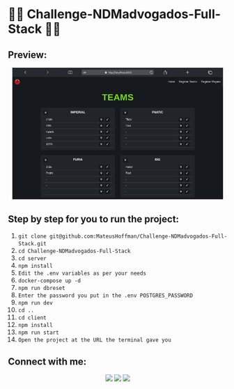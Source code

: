 # 🚀💼 Challenge-NDMadvogados-Full-Stack 💼🚀

## Preview:

<div align="center" margin="50px">
	<img src="img/1.png" width="96%" />
</div>

## Step by step for you to run the project:

1. `git clone git@github.com:MateusHoffman/Challenge-NDMadvogados-Full-Stack.git`
2. `cd Challenge-NDMadvogados-Full-Stack`
3. `cd server`
4. `npm install`
5. `Edit the .env variables as per your needs`
6. `docker-compose up -d`
7. `npm run dbreset`
8. `Enter the password you put in the .env POSTGRES_PASSWORD`
9. `npm run dev`
10. `cd ..`
11. `cd client`
12. `npm install`
13. `npm run start`
14. `Open the project at the URL the terminal gave you`


## Connect with me:

<div align="center" margin="50px">
	  <a href = "mailto:mateushoffmandev@gmail.com"><img src="https://img.shields.io/badge/-Gmail-%23333?style=for-the-badge&logo=gmail&logoColor=white" target="_blank"></a>
	<a href="https://www.linkedin.com/in/mateushoffman/" target="_blank"><img src="https://img.shields.io/badge/-LinkedIn-%230077B5?style=for-the-badge&logo=linkedin&logoColor=white" target="_blank"></a>
	<a href="https://github.com/MateusHoffman" target="_blank"><img src="https://img.shields.io/badge/-GitHub-%23333?style=for-the-badge&logo=github&logoColor=white" target="_blank"></a>
</div>
